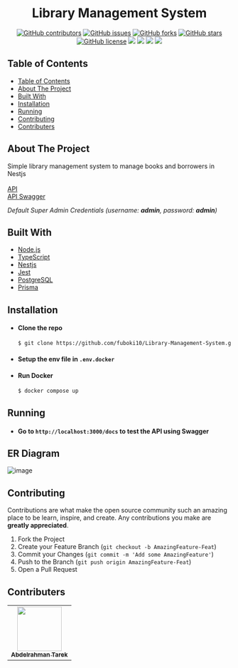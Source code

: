 <h1 align="center"> Library Management System </h1>

<div align="center">
  
  [![GitHub contributors](https://img.shields.io/github/contributors/fuboki10/Library-Management-System)](https://github.com/fuboki10/Library-Management-System/contributors)
  [![GitHub issues](https://img.shields.io/github/issues/fuboki10/Library-Management-System)](https://github.com/fuboki10/Library-Management-System/issues)
  [![GitHub forks](https://img.shields.io/github/forks/fuboki10/Library-Management-System)](https://github.com/fuboki10/Library-Management-System/network)
  [![GitHub stars](https://img.shields.io/github/stars/fuboki10/Library-Management-System)](https://github.com/fuboki10/Library-Management-System/stargazers)
  [![GitHub license](https://img.shields.io/github/license/fuboki10/Library-Management-System)](https://github.com/fuboki10/Library-Management-System/blob/main/LICENSE)
  <img src="https://img.shields.io/github/languages/count/fuboki10/Library-Management-System" />
  <img src="https://img.shields.io/github/languages/top/fuboki10/Library-Management-System" />
  <img src="https://img.shields.io/github/languages/code-size/fuboki10/Library-Management-System" />
  <img src="https://img.shields.io/github/issues-pr-raw/fuboki10/Library-Management-System" />

</div>

## Table of Contents

- [Table of Contents](#table-of-contents)
- [About The Project](#about-the-project)
- [Built With](#built-with)
- [Installation](#installation)
- [Running](#running)
- [Contributing](#contributing)
- [Contributers](#contributers)

## About The Project
Simple library management system to manage books and
borrowers in Nestjs
<br> <br>
<a href="https://library-management-system-blond.vercel.app/api">API</a>
<br>
<a href="https://library-management-system-blond.vercel.app/docs">API Swagger</a>

*Default Super Admin Credentials (username: **admin**, password: **admin**)*

## Built With
- [Node.js](https://nodejs.org)
- [TypeScript](https://www.typescriptlang.org)
- [Nestjs](https://nestjs.com/)
- [Jest](https://jestjs.io)
- [PostgreSQL](https://www.postgresql.org)
- [Prisma](https://www.prisma.io/)

## Installation

- #### Clone the repo
  ```sh
  $ git clone https://github.com/fuboki10/Library-Management-System.git
  ```

- #### Setup the env file in `.env.docker`

- #### Run Docker

  ```sh
  $ docker compose up
  ```

## Running

- #### Go to `http://localhost:3000/docs` to test the API using Swagger

## ER Diagram

![image](https://github.com/fuboki10/Library-Management-System/assets/35429211/714e1197-9179-47f4-b415-9c8249526ea3)


## Contributing

Contributions are what make the open source community such an amazing place to be learn, inspire, and create. Any contributions you make are **greatly appreciated**.

1. Fork the Project
2. Create your Feature Branch (`git checkout -b AmazingFeature-Feat`)
3. Commit your Changes (`git commit -m 'Add some AmazingFeature'`)
4. Push to the Branch (`git push origin AmazingFeature-Feat`)
5. Open a Pull Request

## Contributers

<table>
  <tr>
    <td align="center"><a href="https://github.com/fuboki10"><img src="https://avatars.githubusercontent.com/u/35429211?s=460&v=4" width="100px;" alt=""/><br /><sub><b>Abdelrahman Tarek</b></sub></a><br /></td>
  </tr>
 </table>
